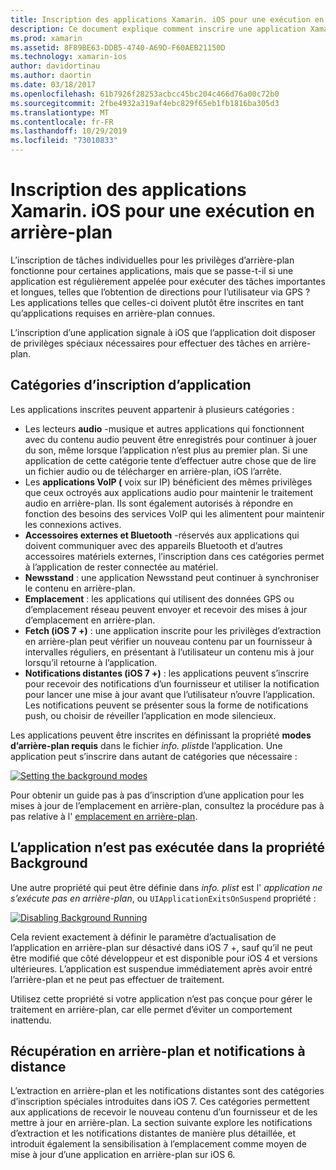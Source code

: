 ```yaml
---
title: Inscription des applications Xamarin. iOS pour une exécution en arrière-plan
description: Ce document explique comment inscrire une application Xamarin. iOS pour qu’elle s’exécute en arrière-plan. Il aborde les applications audio, les applications VoIP, les accessoires externes et Bluetooth, et bien plus encore.
ms.prod: xamarin
ms.assetid: 8F89BE63-DDB5-4740-A69D-F60AEB21150D
ms.technology: xamarin-ios
author: davidortinau
ms.author: daortin
ms.date: 03/18/2017
ms.openlocfilehash: 61b7926f28253acbcc45bc204c466d76a00c72b0
ms.sourcegitcommit: 2fbe4932a319af4ebc829f65eb1fb1816ba305d3
ms.translationtype: MT
ms.contentlocale: fr-FR
ms.lasthandoff: 10/29/2019
ms.locfileid: "73010833"
---
```

# <a name="registering-xamarinios-apps-to-run-in-the-background"></a>Inscription des applications Xamarin. iOS pour une exécution en arrière-plan

L’inscription de tâches individuelles pour les privilèges d’arrière-plan fonctionne pour certaines applications, mais que se passe-t-il si une application est régulièrement appelée pour exécuter des tâches importantes et longues, telles que l’obtention de directions pour l’utilisateur via GPS ? Les applications telles que celles-ci doivent plutôt être inscrites en tant qu’applications requises en arrière-plan connues.

L’inscription d’une application signale à iOS que l’application doit disposer de privilèges spéciaux nécessaires pour effectuer des tâches en arrière-plan.

## <a name="application-registration-categories"></a>Catégories d’inscription d’application

Les applications inscrites peuvent appartenir à plusieurs catégories :

- Les lecteurs **audio** -musique et autres applications qui fonctionnent avec du contenu audio peuvent être enregistrés pour continuer à jouer du son, même lorsque l’application n’est plus au premier plan. Si une application de cette catégorie tente d’effectuer autre chose que de lire un fichier audio ou de télécharger en arrière-plan, iOS l’arrête.
- Les **applications VoIP (** voix sur IP) bénéficient des mêmes privilèges que ceux octroyés aux applications audio pour maintenir le traitement audio en arrière-plan. Ils sont également autorisés à répondre en fonction des besoins des services VoIP qui les alimentent pour maintenir les connexions actives.
- **Accessoires externes et Bluetooth** -réservés aux applications qui doivent communiquer avec des appareils Bluetooth et d’autres accessoires matériels externes, l’inscription dans ces catégories permet à l’application de rester connectée au matériel.
- **Newsstand** : une application Newsstand peut continuer à synchroniser le contenu en arrière-plan.
- **Emplacement** : les applications qui utilisent des données GPS ou d’emplacement réseau peuvent envoyer et recevoir des mises à jour d’emplacement en arrière-plan.
- **Fetch (iOS 7 +)** : une application inscrite pour les privilèges d’extraction en arrière-plan peut vérifier un nouveau contenu par un fournisseur à intervalles réguliers, en présentant à l’utilisateur un contenu mis à jour lorsqu’il retourne à l’application.
- **Notifications distantes (iOS 7 +)** : les applications peuvent s’inscrire pour recevoir des notifications d’un fournisseur et utiliser la notification pour lancer une mise à jour avant que l’utilisateur n’ouvre l’application. Les notifications peuvent se présenter sous la forme de notifications push, ou choisir de réveiller l’application en mode silencieux.

Les applications peuvent être inscrites en définissant la propriété **modes d’arrière-plan requis** dans le fichier *info. plist*de l’application. Une application peut s’inscrire dans autant de catégories que nécessaire :

 [![](registering-applications-to-run-in-background-images/bgmodes.png "Setting the background modes")](registering-applications-to-run-in-background-images/bgmodes.png#lightbox)

Pour obtenir un guide pas à pas d’inscription d’une application pour les mises à jour de l’emplacement en arrière-plan, consultez la procédure pas à pas relative à l' [emplacement en arrière-plan](~/ios/app-fundamentals/backgrounding/ios-backgrounding-walkthroughs/location-walkthrough.md).

## <a name="application-does-not-run-in-background-property"></a>L’application n’est pas exécutée dans la propriété Background

Une autre propriété qui peut être définie dans *info. plist* est l' *application ne s’exécute pas en arrière-plan*, ou `UIApplicationExitsOnSuspend` propriété :

 [![](registering-applications-to-run-in-background-images/plist.png "Disabling Background Running")](registering-applications-to-run-in-background-images/plist.png#lightbox)

Cela revient exactement à définir le paramètre d’actualisation de l’application en arrière-plan sur désactivé dans iOS 7 +, sauf qu’il ne peut être modifié que côté développeur et est disponible pour iOS 4 et versions ultérieures. L’application est suspendue immédiatement après avoir entré l’arrière-plan et ne peut pas effectuer de traitement.

Utilisez cette propriété si votre application n’est pas conçue pour gérer le traitement en arrière-plan, car elle permet d’éviter un comportement inattendu.

## <a name="background-fetch-and-remote-notifications"></a>Récupération en arrière-plan et notifications à distance

L’extraction en arrière-plan et les notifications distantes sont des catégories d’inscription spéciales introduites dans iOS 7. Ces catégories permettent aux applications de recevoir le nouveau contenu d’un fournisseur et de les mettre à jour en arrière-plan. La section suivante explore les notifications d’extraction et les notifications distantes de manière plus détaillée, et introduit également la sensibilisation à l’emplacement comme moyen de mise à jour d’une application en arrière-plan sur iOS 6.
